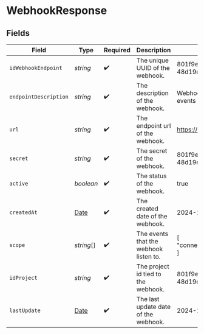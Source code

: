 # WebhookResponse


## Fields

| Field                                                                                         | Type                                                                                          | Required                                                                                      | Description                                                                                   | Example                                                                                       |
| --------------------------------------------------------------------------------------------- | --------------------------------------------------------------------------------------------- | --------------------------------------------------------------------------------------------- | --------------------------------------------------------------------------------------------- | --------------------------------------------------------------------------------------------- |
| `idWebhookEndpoint`                                                                           | *string*                                                                                      | :heavy_check_mark:                                                                            | The unique UUID of the webhook.                                                               | 801f9ede-c698-4e66-a7fc-48d19eebaa4f                                                          |
| `endpointDescription`                                                                         | *string*                                                                                      | :heavy_check_mark:                                                                            | The description of the webhook.                                                               | Webhook to receive connection events                                                          |
| `url`                                                                                         | *string*                                                                                      | :heavy_check_mark:                                                                            | The endpoint url of the webhook.                                                              | https://acme.com/webhook_receiver                                                             |
| `secret`                                                                                      | *string*                                                                                      | :heavy_check_mark:                                                                            | The secret of the webhook.                                                                    | 801f9ede-c698-4e66-a7fc-48d19eebaa4f                                                          |
| `active`                                                                                      | *boolean*                                                                                     | :heavy_check_mark:                                                                            | The status of the webhook.                                                                    | true                                                                                          |
| `createdAt`                                                                                   | [Date](https://developer.mozilla.org/en-US/docs/Web/JavaScript/Reference/Global_Objects/Date) | :heavy_check_mark:                                                                            | The created date of the webhook.                                                              | 2024-10-01T12:00:00Z                                                                          |
| `scope`                                                                                       | *string*[]                                                                                    | :heavy_check_mark:                                                                            | The events that the webhook listen to.                                                        | [<br/>"connection.created"<br/>]                                                              |
| `idProject`                                                                                   | *string*                                                                                      | :heavy_check_mark:                                                                            | The project id tied to the webhook.                                                           | 801f9ede-c698-4e66-a7fc-48d19eebaa4f                                                          |
| `lastUpdate`                                                                                  | [Date](https://developer.mozilla.org/en-US/docs/Web/JavaScript/Reference/Global_Objects/Date) | :heavy_check_mark:                                                                            | The last update date of the webhook.                                                          | 2024-10-01T12:00:00Z                                                                          |